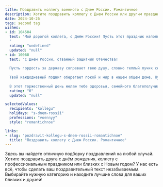 ```yaml
---
title: Поздравить коллегу военного с Днем России. Романтичное
description: Хотите поздравить коллегу с Днем России или другим праздником? Наш ИИ создаст незабываемое поздравление, а вы обязательно выделитесь среди других.  
date: 2024-10-26
tags: second tag
wishes:
- id: 104504
  text: "Мой дорогой коллега, с Днём России! Пусть этот праздник наполнит твоё сердце гордостью за нашу великую страну, а твою жизнь – любовью, крепкой как наша армия, и нежностью, как летний русский рассвет.  Пусть судьба одарит тебя счастьем, а служба будет достойной и полной ярких побед, пусть даже маленьких.  С праздником!
  "
  rating: "undefined"
  updated: "null"
- id: 10060
  text: "С Днем России, отважный защитник Отечества!
  
  Пусть гордость за державу согревает твою душу, словно теплый лучик солнца. Желаю тебе несгибаемой силы духа, мужества и стойкости перед любыми испытаниями.
  
  Твой каждодневный подвиг оберегает покой и мир в нашем общем доме. Пусть слава и благословение сопровождают тебя на каждом шагу.
  
  В этот торжественный день желаю тебе здоровья, семейного благополучия и новых побед на благо нашей великой страны. С праздником!"
  rating: "0"
  updated: "null"

selectedValues:
  recipients: "kollegu"
  holidays: "s-dnem-rossii"
  professions: "voennyy"
  style: "romantichnoe"

links:
- slug: "pozdravit-kollegu-s-dnem-rossii-romantichnoe"
  title: "Поздравить коллегу с Днем России. Романтичное"
---
```


Здесь вы найдете отличную подборку поздравлений на любой случай. 
Хотите поздравить друга с днём рождения, коллегу с профессиональным праздником или близких с Новым годом? У нас есть всё, чтобы сделать ваш поздравительный текст незабываемым. Выбирайте нужную категорию и находите лучшие слова для ваших близких и друзей!
